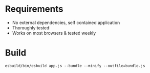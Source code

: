 # Requirements

- No external dependencies, self contained application
- Thoroughly tested
- Works on most browsers & tested weekly

# Build

```
esbuild/bin/esbuild app.js --bundle --minify --outfile=bundle.js
```

